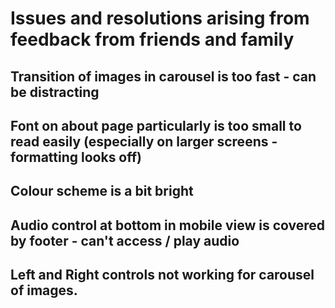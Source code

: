 # Issues and resolutions arising from feedback from friends and family
## Transition of images in carousel is too fast - can be distracting
## Font on about page particularly is too small to read easily (especially on larger screens - formatting looks off)
## Colour scheme is a bit bright
## Audio control at bottom in mobile view is covered by footer - can't access / play audio
## Left and Right controls not working for carousel of images.